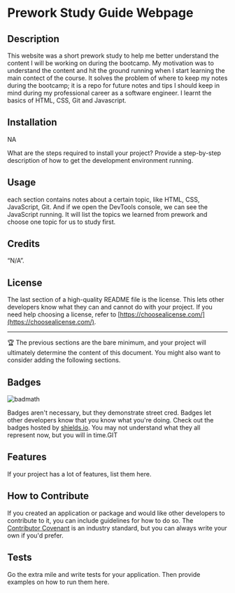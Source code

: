 # Prework Study Guide Webpage

## Description
This website was a short prework study to help me better understand the content I will be working on during the bootcamp. My motivation was to understand the content and hit the ground running when I start learning the main contect of the course. It solves the problem of where to keep my notes during the bootcamp; it is a repo for future notes and tips I should keep in mind during my professional career as a software engineer. I learnt the basics of HTML, CSS, Git and Javascript.

## Installation
NA 

What are the steps required to install your project? Provide a step-by-step description of how to get the development environment running.

## Usage
each section contains notes about a certain topic, like HTML, CSS, JavaScript, Git. And if we open the DevTools console, we can see the JavaScript running. It will list the topics we learned from prework and choose one topic for us to study first.

## Credits
“N/A”.

## License

The last section of a high-quality README file is the license. This lets other developers know what they can and cannot do with your project. If you need help choosing a license, refer to [https://choosealicense.com/](https://choosealicense.com/).

---

🏆 The previous sections are the bare minimum, and your project will ultimately determine the content of this document. You might also want to consider adding the following sections.

## Badges

![badmath](https://img.shields.io/github/languages/top/nielsenjared/badmath)

Badges aren't necessary, but they demonstrate street cred. Badges let other developers know that you know what you're doing. Check out the badges hosted by [shields.io](https://shields.io/). You may not understand what they all represent now, but you will in time.GIT

## Features

If your project has a lot of features, list them here.

## How to Contribute

If you created an application or package and would like other developers to contribute to it, you can include guidelines for how to do so. The [Contributor Covenant](https://www.contributor-covenant.org/) is an industry standard, but you can always write your own if you'd prefer.

## Tests

Go the extra mile and write tests for your application. Then provide examples on how to run them here.
